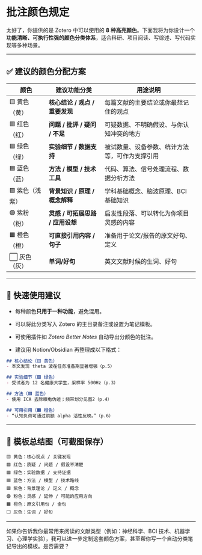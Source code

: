 
# 批注颜色规定

太好了，你提供的是 Zotero 中可以使用的 **8 种高亮颜色**。下面我将为你设计一个**功能清晰、可执行性强的颜色分类体系**，适合科研、项目阅读、写综述、写代码实现等多种场景。

---

## ✅ 建议的颜色分配方案

| 颜色        | 建议功能分类                | 用途说明                    |
| --------- | --------------------- | ----------------------- |
| 🟨 黄色（黄）  | **核心结论 / 观点 / 重要发现**  | 每篇文献的主要结论或你最想记住的观点      |
| 🟥 红色（红）  | **问题 / 批评 / 疑问 / 不足** | 可疑数据、不明确假设、与你认知冲突的地方    |
| 🟩 绿色（绿）  | **实验细节 / 数据支持**       | 被试数量、设备参数、统计方法等，可作为支撑引用 |
| 🟦 蓝色（蓝）  | **方法 / 模型 / 技术工具**    | 代码、算法、信号处理流程、数据分析方法     |
| 🟪 紫色（浅紫） | **背景知识 / 原理 / 概念解释**  | 学科基础概念、脑波原理、BCI 基础知识    |
| 🟣 紫粉（粉）  | **灵感 / 可拓展思路 / 应用设想** | 启发性段落、可以转化为你项目灵感的内容     |
| 🟧 橙色（橙）  | **可直接引用内容 / 句子**      | 准备用于论文/报告的原文好句、定义       |
| ⬜ 灰色（灰）   | **单词/好句**             | 英文文献时候的生词、好句            |

---

## 📌 快速使用建议

- 每种颜色**只用于一种功能**，避免混用。
    
- 可以将此分类写入 Zotero 的主目录备注或设置为笔记模板。
    
- 可使用插件如 _Zotero Better Notes_ 自动导出分颜色的批注。
    
- 建议用 Notion/Obsidian 再整理成以下格式：
    

```markdown
## 核心结论（🟨 黄色）
- 本文发现 theta 波在任务准备期显著增强（p.5）

## 实验细节（🟩 绿色）
- 受试者为 12 名健康大学生，采样率 500Hz（p.3）

## 方法（🟦 蓝色）
- 使用 ICA 去除眼电伪迹；频带划分见图2（p.4）

## 可用引用（🟧 橙色）
- “认知负荷可通过前额 alpha 活性反映。”（p.6）
```

---

## 🧠 模板总结图（可截图保存）

```
🟨 黄色：核心观点 / 关键发现  
🟥 红色：质疑 / 问题 / 假设不清楚  
🟩 绿色：实验数据 / 支持证据  
🟦 蓝色：方法 / 模型 / 技术路线  
🟪 紫色：背景理论 / 定义 / 概念  
🟣 粉色：灵感 / 延伸 / 可能的应用方向  
🟧 橙色：原文引用句 / 金句  
⬜ 灰色：生词 / 好句
```

---

如果你告诉我你最常用来阅读的文献类型（例如：神经科学、BCI 技术、机器学习、心理学实验），我可以进一步定制这套颜色方案，甚至帮你写一个自动分类笔记导出的模板。是否需要？